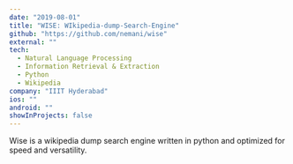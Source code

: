 ```yaml
---
date: "2019-08-01"
title: "WISE: WIkipedia-dump-Search-Engine"
github: "https://github.com/nemani/wise"
external: ""
tech:
  - Natural Language Processing
  - Information Retrieval & Extraction
  - Python
  - Wikipedia
company: "IIIT Hyderabad"
ios: ""
android: ""
showInProjects: false
---
```


Wise is a wikipedia dump search engine written in python and optimized for speed and versatility.
